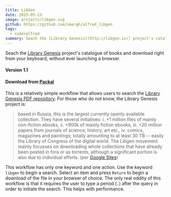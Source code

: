 ```yaml
---
title: LibGen
date: 2015-05-23
image: projects/libgen.svg
github: https://github.com/smargh/alfred_libgen
tags:
  - code>alfred
summary: Seach the [Library Genesis](http://libgen.in/) project's catalogue of books and download right from your keyboard, without ever launching a browser.
---
```

Seach the [Library Genesis](http://libgen.in/) project\'s catalogue of books and download right from your keyboard, without ever launching a browser.

#### Version 1.1

#### Download from [Packal](http://www.packal.org/workflow/libgen)

This is a relatively simple workflow that allows users to search the [Library Genesis PDF repository](http://gen.lib.rus.ec/). For those who do not know, the Library Genesis project is:

>based in Russia, this is the largest currently openly available collection. They have several initiatives: i. +1 million files of mainly non-fiction ebooks, ii. +900k of mainly fiction ebooks, iii. +20 million papers from journals of science, history, art etc., iv. comics, magazines and paintings; totally amounting to at least 30 TB -- easily the Library of Congress of the digital world. The Libgen movement mainly focusses on downloading whole collections that have already been posted in fora or as torrents, although a significant portion is also due to individual efforts. (per [Google Sites](https://sites.google.com/site/themetalibrary/library-genesis))

This workflow has only one keyword and one action. Use the keyword `libgen` to begin a search. Select an item and press `Return` to begin a download of the file in your browser of choice. The only real oddity of this workflow is that it requires the user to type a period (`.`) after the query in order to initiate the search. This helps with performance.
